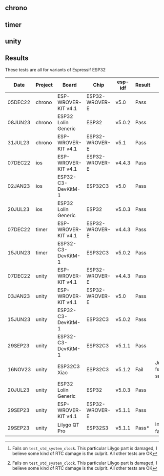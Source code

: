 ## chrono

## timer

## unity

## Results

These tests are all for variants of Espressif ESP32

|   Date  | Project  | Board                | Chip           | esp-idf  | Result | Notes |
| ------- | -------- | -------------------- | -------------- | -------  | ------ | ----- |
| 05DEC22 | chrono   | ESP-WROVER-KIT v4.1  | ESP32-WROVER-E | v5.0     | Pass   |
| 08JUN23 | chrono   | ESP32 Lolin Generic  | ESP32          | v5.0.2   | Pass   |
| 31JUL23 | chrono   | ESP-WROVER-KIT v4.1  | ESP32-WROVER-E | v5.1     | Pass   |
| 07DEC22 | ios      | ESP-WROVER-KIT v4.1  | ESP32-WROVER-E | v4.4.3   | Pass   |
| 02JAN23 | ios      | ESP32-C3-DevKitM-1   | ESP32C3        | v5.0     | Pass   | 
| 20JUL23 | ios      | ESP32 Lolin Generic  | ESP32          | v5.0.3   | Pass   |
| 07DEC22 | timer    | ESP-WROVER-KIT v4.1  | ESP32-WROVER-E | v4.4.3   | Pass   |
| 15JUN23 | timer    | ESP32-C3-DevKitM-1   | ESP32C3        | v5.0.2   | Pass   |
| 07DEC22 | unity    | ESP-WROVER-KIT v4.1  | ESP32-WROVER-E | v4.4.3   | Pass   |
| 03JAN23 | unity    | ESP-WROVER-KIT v4.1  | ESP32-WROVER-E | v5.0     | Pass   |
| 15JUN23 | unity    | ESP32-C3-DevKitM-1   | ESP32C3        | v5.0.2   | Pass   |
| 29SEP23 | unity    | ESP32-C3-DevKitM-1   | ESP32C3        | v5.1.1   | Pass   |
| 16NOV23 | unity    | ESP32C3 Xiao         | ESP32C3        | v5.1.2   | Fail   | Just one failure, same as[^1]
| 20JUL23 | unity    | ESP32 Lolin Generic  | ESP32          | v5.0.3   | Pass   |
| 29SEP23 | unity    | ESP-WROVER-KIT v4.1  | ESP32-WROVER-E | v5.1.1   | Pass   |
| 29SEP23 | unity    | Lilygo QT Pro        | ESP32S3        | v5.1.1   | Pass*  | Intermittent failures[^1]

[^1]: Fails on `test_std_system_clock`.  This particular Lilygo part is damaged, I believe some kind of RTC damage is the culprit.  All other tests are OK

